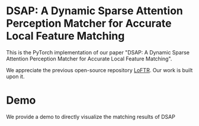 # DSAP: A Dynamic Sparse Attention Perception Matcher for Accurate Local Feature Matching
This is the PyTorch implementation of our paper "DSAP: A Dynamic Sparse Attention Perception Matcher for Accurate Local Feature Matching".

We appreciate the previous open-source repository [LoFTR](https://github.com/zju3dv/LoFTR). Our work is built upon it.

# Demo
We provide a demo to directly visualize the matching results of DSAP



